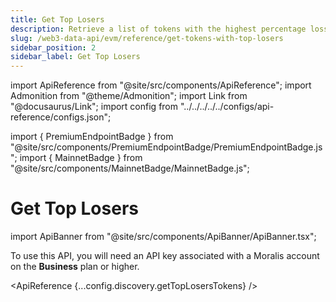 ```yaml
---
title: Get Top Losers
description: Retrieve a list of tokens with the highest percentage losses over the past 24 hours.
slug: /web3-data-api/evm/reference/get-tokens-with-top-losers
sidebar_position: 2
sidebar_label: Get Top Losers
---
```


import ApiReference from "@site/src/components/ApiReference";
import Admonition from "@theme/Admonition";
import Link from "@docusaurus/Link";
import config from "../../../../../configs/api-reference/configs.json";

import { PremiumEndpointBadge } from "@site/src/components/PremiumEndpointBadge/PremiumEndpointBadge.js";
import { MainnetBadge } from "@site/src/components/MainnetBadge/MainnetBadge.js";

# Get Top Losers <MainnetBadge /> <PremiumEndpointBadge />

import ApiBanner from "@site/src/components/ApiBanner/ApiBanner.tsx";

<Admonition type="info" icon="💡" title="Premium Endpoint">
  <p>
    To use this API, you will need an API key associated with a Moralis account
    on the <strong>Business</strong> plan or higher.
  </p>
</Admonition>

<ApiReference {...config.discovery.getTopLosersTokens} />
